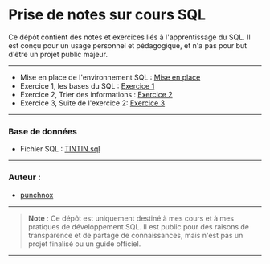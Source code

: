 <!-- <link rel="stylesheet" href="{{ '/theme/main.css' | relative_url }}"> -->

# Prise de notes sur cours SQL

Ce dépôt contient des notes et exercices liés à l'apprentissage du SQL. Il est conçu pour un usage personnel et pédagogique, et n'a pas pour but d'être un projet public majeur.

---

- Mise en place de l'environnement SQL : [Mise en place](./src/Setup/mise-en-place)
- Exercice 1, les bases du SQL : [Exercice 1](./src/Exercices/Exercice1)
- Exercice 2, Trier des informations : [Exercice 2](./src/Exercices/Exercices2.md)
- Exercice 3, Suite de l'exercice 2: [Exercice 3](./src/Exercices/Exercices3.md)

---

### Base de données
- Fichier SQL : [TINTIN.sql](./src/DB/TINTIN.sql)

---

### Auteur :
- [punchnox](https://github.com/notpunchnox)

---

> **Note** : Ce dépôt est uniquement destiné à mes cours et à mes pratiques de développement SQL. Il est public pour des raisons de transparence et de partage de connaissances, mais n'est pas un projet finalisé ou un guide officiel.

---
